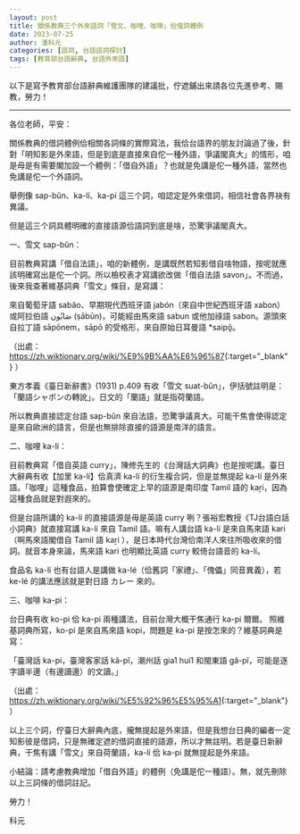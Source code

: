 ```yaml
---
layout: post
title: 關係教典三个外來語詞「雪文、咖哩、咖啡」佮借詞體例
date: 2023-07-25
author: 潘科元
categories: [語詞, 台語語詞探討]
tags: [教育部台語辭典, 台語外來語]
---
```


以下是寫予教育部台語辭典維護團隊的建議批，佇遮鋪出來請各位先進參考、賜教，勞力！

---

各位老師，平安：

關係教典的借詞體例佮相關各詞條的實際寫法，我佮台語界的朋友討論過了後，針對「明知影是外來語，但是到底是直接來自佗一種外語，爭議閣真大」的情形，咱是毋是有需要閣加設一个體例：「借自外語」？也就是免講是佗一種外語，當然也免講是佗一个外語詞。

舉例像 sap-bûn、ka-lí、ka-pi 這三个詞，咱認定是外來借詞，相信社會各界袂有異議。

但是這三个詞具體明確的直接語源佮語詞到底是啥，恐驚爭議閣真大。

一、雪文 sap-bûn：

目前教典寫講「借自法語」，咱的新體例，是講既然若知影借自啥物語，按呢就應該明確寫出是佗一个詞。所以檢校表才寫講欲改做「借自法語 savon」。不而過，後來我查著維基詞典「雪文」條目，是寫講：

來自葡萄牙語 sabão、早期現代西班牙語 jabón（來自中世紀西班牙語 xabon）或阿拉伯語 صَابُون (ṣābūn)，可能經由馬來語 sabun 或他加祿語 sabon。源頭來自拉丁語 sāpōnem，sāpō 的受格形，來自原始日耳曼語 \*saipǭ。

（出處：<https://zh.wiktionary.org/wiki/%E9%9B%AA%E6%96%87>{:target="_blank"} ）

東方孝義《臺日新辭書》(1931) p.409 有收「雪文 suat-bûn」，伊括號註明是：「蘭語シャボンの轉訛」。日文的「蘭語」就是指荷蘭語。

所以教典直接認定台語 sap-bûn 來自法語，恐驚爭議真大。可能干焦會使得認定是來自歐洲的語言，但是也無排除直接的語源是南洋的語言。

二、咖哩 ka-lí：

目前教典寫「借自英語 curry」，陳修先生的《台灣話大詞典》也是按呢講。臺日大辭典有收【加里 ka-lí】佮真濟 ka-lí 的衍生複合詞，但是並無提起 ka-lí 是外來語。「咖哩」這種食品，拍算會使確定上早的語源是南印度 Tamil 語的 kaṟi，因為這種食品就是對遐來的。

但是台語所講的 ka-lí 的直接語源是毋是英語 curry  咧？張裕宏教授《TJ台語白話小詞典》就直接寫講 ka-lí 來自 Tamil 語。嘛有人講台語 ka-lí 是來自馬來語 kari（啊馬來語閣借自 Tamil 語 kaṟi ），是日本時代台灣佮南洋人來往所吸收來的借詞。就音本身來論，馬來語 kari 也明顯比英語 curry 較倚台語音的 ka-lí。

食品名 ka-lí 也有台語人是講做 ka-lé（佮舊詞「家禮」、「傀儡」同音異義），若 ke-lé 的講法應該就是對日語 カレー 來的。

三、咖啡 ka-pi：

台日典有收 ko-pi 佮 ka-pi 兩種講法，目前台灣大概干焦通行 ka-pi 爾爾。
照維基詞典所寫，ko-pi 是來自馬來語 kopi，問題是 ka-pi 是按怎來的？維基詞典是寫：

「臺灣話 ka-pi，臺灣客家話 kâ-pî，潮州話 gia1 hui1 和閩東語 gă-pĭ，可能是逐字讀半邊（有邊讀邊）的文讀。」

（出處：<https://zh.wiktionary.org/wiki/%E5%92%96%E5%95%A1>{:target="_blank"} ）

以上三个詞，佇臺日大辭典內底，攏無提起是外來語，但是我想台日典的編者一定知影彼是借詞，只是無確定遮的借詞直接的語源，所以才無註明。若是臺日新辭典，干焦有講「雪文」來自荷蘭語，ka-lí 佮 ka-pi 就無提起是外來語。

小結論：請考慮教典增加「借自外語」的體例（免講是佗一種語）。無，就先刪除以上三詞條的借詞註記。

勞力！

科元
